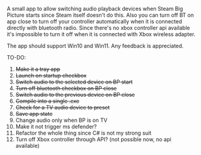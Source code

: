 A small app to allow switching audio playback devices when Steam Big Picture starts since Steam itself doesn't do this. Also you can turn off BT on app close to turn off your controller automatically when it is connected directly with bluetooth radio. 
Since there's no xbox controller api available it's impossible to turn it off when it is connected with Xbox wireless adapter.

The app should support Win10 and Win11. Any feedback is appreciated.

TO-DO:
1. ~~Make it a tray app~~
2. ~~Launch on startup checkbox~~
3. ~~Switch audio to the selected device on BP start~~
4. ~~Turn off bluetooth checkbox on BP close~~
5. ~~Switch audio to the previous device on BP close~~
6. ~~Compile into a single .exe~~
7. ~~Check for a TV audio device to preset~~
8. ~~Save app state~~
9. Change audio only when BP is on TV
10. Make it not trigger ms defender?
11. Refactor the whole thing since C# is not my strong suit
12. Turn off Xbox controller through API? (not possible now, no api available)

